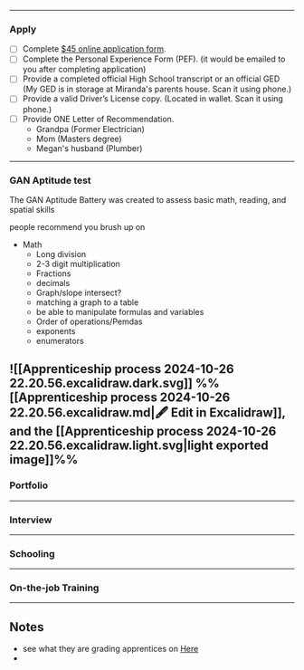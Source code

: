 
--- 
### Apply
- [ ] Complete [$45 online application form](https://secure2.tradeschoolinc.com/v5/jatc110-org/applications/index.php).
- [ ] Complete the Personal Experience Form (PEF). (it would be emailed to you after completing application)
- [ ] Provide a completed official High School transcript or an official GED (My GED is in storage at Miranda's parents house. Scan it using phone.)
- [ ] Provide a valid Driver’s License copy. (Located in wallet. Scan it using phone.)
- [ ] Provide ONE Letter of Recommendation.
	- Grandpa (Former Electrician)
	- Mom (Masters degree)
	- Megan's husband (Plumber)
---
### GAN Aptitude test
The GAN Aptitude Battery was created to assess basic math, reading, and spatial skills

people recommend you brush up on
- Math
	- Long division
	- 2-3 digit multiplication
	- Fractions
	- decimals
	- Graph/slope intersect?
	- matching a graph to a table
	- be able to manipulate formulas and variables
	- Order of operations/Pemdas
	- exponents
	- enumerators


![[Apprenticeship process 2024-10-26 22.20.56.excalidraw.dark.svg]]
%%[[Apprenticeship process 2024-10-26 22.20.56.excalidraw.md|🖋 Edit in Excalidraw]], and the [[Apprenticeship process 2024-10-26 22.20.56.excalidraw.light.svg|light exported image]]%%
---
### Portfolio


---
### Interview


---
### Schooling


---
### On-the-job Training


---
## Notes
- see what they are grading apprentices on [Here](https://www.jatc110.org/Evaluation%20Forms%202023%20fillable.pdf)
- 